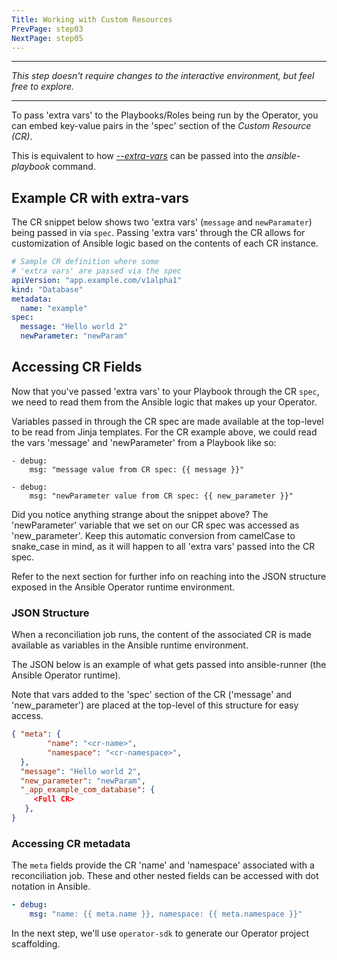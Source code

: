 ```yaml
---
Title: Working with Custom Resources
PrevPage: step03
NextPage: step05
---
```


***

_This step doesn't require changes to the interactive environment, but feel free to explore._

***

To pass 'extra vars' to the Playbooks/Roles being run by the Operator, you can embed key-value pairs in the 'spec' section of the *Custom Resource (CR)*.

This is equivalent to how [*--extra-vars*](https://docs.ansible.com/ansible/latest/user_guide/playbooks_variables.html#passing-variables-on-the-command-line) can be passed into the  _ansible-playbook_ command.

## Example CR with extra-vars

The CR snippet below shows two 'extra vars' (`message` and `newParamater`) being passed in via `spec`. Passing 'extra vars' through the CR allows for customization of Ansible logic based on the contents of each CR instance.
```yaml
# Sample CR definition where some 
# 'extra vars' are passed via the spec
apiVersion: "app.example.com/v1alpha1"
kind: "Database"
metadata:
  name: "example"
spec:
  message: "Hello world 2"
  newParameter: "newParam"

```


## Accessing CR Fields

Now that you've passed 'extra vars' to your Playbook through the CR `spec`, we need to read them from the Ansible logic that makes up your Operator.

Variables passed in through the CR spec are made available at the top-level to be read from Jinja templates. For the CR example above, we could read the vars 'message' and 'newParameter' from a Playbook like so:

```
- debug:
    msg: "message value from CR spec: {{ message }}"

- debug:
    msg: "newParameter value from CR spec: {{ new_parameter }}"  

```

Did you notice anything strange about the snippet above? The 'newParameter' variable that we set on our CR spec was accessed as 'new_parameter'. Keep this automatic conversion from camelCase to snake_case in mind, as it will happen to all 'extra vars' passed into the CR spec.

Refer to the next section for further info on reaching into the JSON structure exposed in the Ansible Operator runtime environment.

### JSON Structure 

When a reconciliation job runs, the content of the associated CR is made available as variables in the Ansible runtime environment.

The JSON below is an example of what gets passed into ansible-runner (the Ansible Operator runtime). 

Note that vars added to the 'spec' section of the CR ('message' and 'new_parameter') are placed at the top-level of this structure for easy access. 

```json
{ "meta": {
        "name": "<cr-name>",
        "namespace": "<cr-namespace>",
  },
  "message": "Hello world 2",
  "new_parameter": "newParam",
  "_app_example_com_database": {
     <Full CR>
   },
}

```

### Accessing CR metadata

The `meta` fields provide the CR 'name' and 'namespace' associated with a reconciliation job. These and other nested fields can be accessed with dot notation in Ansible.

```yaml
- debug:
    msg: "name: {{ meta.name }}, namespace: {{ meta.namespace }}"

```

In the next step, we'll use `operator-sdk` to generate our Operator project scaffolding.
